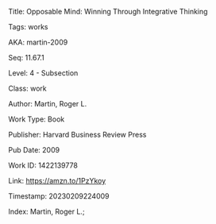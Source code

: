 Title:  Opposable Mind: Winning Through Integrative Thinking

Tags:   works

AKA:    martin-2009

Seq:    11.67.1

Level:  4 - Subsection

Class:  work

Author: Martin, Roger L.

Work Type: Book

Publisher: Harvard Business Review Press

Pub Date: 2009

Work ID: 1422139778

Link:   https://amzn.to/1PzYkoy

Timestamp: 20230209224009

Index:  Martin, Roger L.; 

